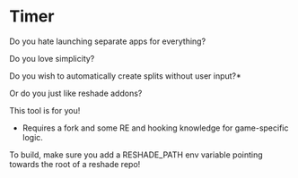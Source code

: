 # Timer
Do you hate launching separate apps for everything?

Do you love simplicity?

Do you wish to automatically create splits without user input?*

Or do you just like reshade addons?


This tool is for you!
  * Requires a fork and some RE and hooking knowledge for game-specific logic.


To build, make sure you add a RESHADE_PATH env variable pointing towards the root of a reshade repo!

